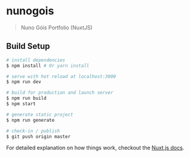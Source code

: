 # nunogois

> Nuno Góis Portfolio (NuxtJS)

## Build Setup

``` bash
# install dependencies
$ npm install # Or yarn install

# serve with hot reload at localhost:3000
$ npm run dev

# build for production and launch server
$ npm run build
$ npm start

# generate static project
$ npm run generate

# check-in / publish
$ git push origin master
```

For detailed explanation on how things work, checkout the [Nuxt.js docs](https://github.com/nuxt/nuxt.js).
